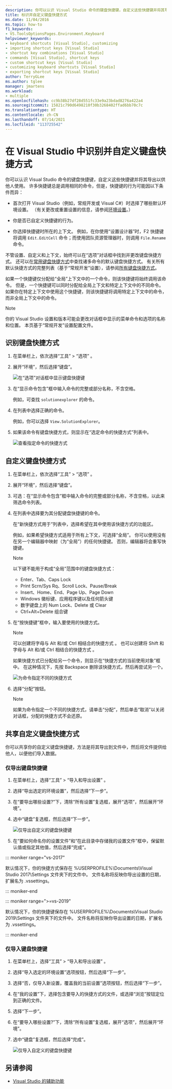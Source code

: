 ```yaml
---
description: 你可以认识 Visual Studio 命令的键盘快捷键，自定义这些快捷键并将其导出以供他人使用。
title: 标识并自定义键盘快捷方式
ms.date: 11/04/2016
ms.topic: how-to
f1_keywords:
- VS.ToolsOptionsPages.Environment.Keyboard
helpviewer_keywords:
- keyboard shortcuts [Visual Studio], customizing
- importing shortcut keys [Visual Studio]
- shortcut key combinations [Visual Studio]
- commands [Visual Studio], shortcut keys
- custom shortcut keys [Visual Studio]
- customizing keyboard shortcuts [Visual Studio]
- exporting shortcut keys [Visual Studio]
author: TerryGLee
ms.author: tglee
manager: jmartens
ms.workload:
- multiple
ms.openlocfilehash: cc9b38b27df28d551fc33e9a23bdad8276a422a4
ms.sourcegitcommit: 15821c790d6498210f30b3268402ffad6bb70c7c
ms.translationtype: HT
ms.contentlocale: zh-CN
ms.lasthandoff: 07/14/2021
ms.locfileid: "113725542"
---
```

# <a name="identify-and-customize-keyboard-shortcuts-in-visual-studio"></a>在 Visual Studio 中识别并自定义键盘快捷方式

你可以认识 Visual Studio 命令的键盘快捷键，自定义这些快捷键并将其导出以供他人使用。 许多快捷键总是调用相同的命令，但是，快捷键的行为可能因以下条件而异：

- 首次打开 Visual Studio（例如，常规开发或 Visual C#）时选择了哪些默认环境设置。 （有关更改或重置设置的信息，请参阅[环境设置](environment-settings.md)。）

- 你是否已自定义快捷键的行为。

- 你选择快捷键时所在的上下文。 例如，在你使用“设置设计器”时，F2 快捷键将调用 `Edit.EditCell` 命令；而使用团队资源管理器时，则调用 `File.Rename` 命令。

不管设置、自定义和上下文，始终可以在“选项”对话框中找到并更改键盘快捷方式。 还可以在[常用键盘快捷方式](../ide/default-keyboard-shortcuts-in-visual-studio.md#popular)中查找诸多命令的默认键盘快捷方式。 有关所有默认快捷方式的完整列表（基于“常规开发”设置），请参阅[所有键盘快捷方式](../ide/default-keyboard-shortcuts-in-visual-studio.md)。

如果一个快捷键仅分配给“全局”上下文中的一个命令，则该快捷键将始终调用该命令。 但是，一个快捷键可以同时分配给全局上下文和特定上下文中的不同命令。 如果你在特定上下文中使用这个快捷键，则该快捷键将调用特定上下文中的命令，而非全局上下文中的命令。

> [!NOTE]
> 你的 Visual Studio 设置和版本可能会更改对话框中显示的菜单命令和选项的名称和位置。 本页基于“常规开发”设置配置文件。

## <a name="identify-a-keyboard-shortcut"></a>识别键盘快捷方式

1. 在菜单栏上，依次选择“工具” > “选项” 。

2. 展开“环境”，然后选择“键盘”。

   ![在“选项”对话框中显示键盘快捷键](../ide/media/optionskeyboard.png)

3. 在“显示命令包含”框中输入命令的完整或部分名称，不含空格。

   例如，可查找 `solutionexplorer` 的命令。

4. 在列表中选择正确的命令。

    例如，你可以选择 `View.SolutionExplorer`。

5. 如果该命令有键盘快捷方式，则显示在“选定命令的快捷方式”列表中。

   ![查看指定命令的快捷方式](../ide/media/viewshortcut.png)

## <a name="customize-a-keyboard-shortcut"></a>自定义键盘快捷方式

1. 在菜单栏上，依次选择“工具” > “选项” 。

2. 展开“环境”，然后选择“键盘”。

3. 可选：在“显示命令包含”框中输入命令的完整或部分名称，不含空格，以此来筛选命令列表。

4. 在列表中选择要为其分配键盘快捷键的命令。

   在“新快捷方式用于”列表中，选择希望在其中使用该快捷方式的功能区。

   例如，如果希望快捷方式适用于所有上下文，可选择“全局”。 你可以使用没有在另一个编辑器中映射（为“全局”）的任何快捷键。 否则，编辑器将会重写快捷键。

   > [!NOTE]
   > 以下键不能用于构成“全局”范围中的键盘快捷方式：
   >
   > - Enter、Tab、Caps Lock
   > - Print Scrn/Sys Rq、Scroll Lock、Pause/Break
   > - Insert、Home、End、Page Up、Page Down
   > - Windows 徽标键、应用程序键以及任何箭头键
   > - 数字键盘上的 Num Lock、Delete 或 Clear
   > - Ctrl+Alt+Delete 组合键

6. 在“按快捷键”框中，输入要使用的快捷方式。

    > [!NOTE]
    > 可以创建将字母与 Alt 和/或 Ctrl 相结合的快捷方式 。 也可以创建将 Shift 和字母与 Alt 和/或 Ctrl 相结合的快捷方式  。

     如果快捷方式已分配给另一个命令，则显示在“快捷方式的当前使用对象”框中。 在这种情况下，先按 Backspace 删除该快捷方式，然后再尝试另一个。

    ![为命令指定不同的快捷方式](../ide/media/reassignshortcut.png)

7. 选择“分配”按钮。

    > [!NOTE]
    > 如果为命令指定一个不同的快捷方式，请单击“分配”，然后单击“取消”以关闭对话框，分配的快捷方式不会还原。

## <a name="share-custom-keyboard-shortcuts"></a>共享自定义键盘快捷方式

你可以共享你的自定义键盘快捷键，方法是将其导出到文件中，然后将文件提供给他人，以便他们导入数据。

### <a name="to-export-only-keyboard-shortcuts"></a>仅导出键盘快捷键

1. 在菜单栏上，选择“工具” > “导入和导出设置” 。

2. 选择“导出选定的环境设置”，然后选择“下一步”。

3. 在“要导出哪些设置?”下，清除“所有设置”复选框，展开“选项”，然后展开“环境”。

4. 选中“键盘”复选框，然后选择“下一步”。

   ![仅导出自定义的键盘快捷键](../ide/media/exportshortcuts.png)

5. 在“要如何命名你的设置文件”和“在此目录中存储我的设置文件”框中，保留默认值或指定其他值，然后选择“完成”。

::: moniker range="vs-2017"

默认情况下，你的快捷方式保存在 %USERPROFILE%\Documents\Visual Studio 2017\Settings 文件夹下的文件中。 文件名称将反映你导出设置的日期，扩展名为 .vssettings。

::: moniker-end

::: moniker range=">=vs-2019"

默认情况下，你的快捷键保存在 %USERPROFILE%\Documents\Visual Studio 2019\Settings 文件夹下的文件中。 文件名称将反映你导出设置的日期，扩展名为 .vssettings。

::: moniker-end

### <a name="to-import-only-keyboard-shortcuts"></a>仅导入键盘快捷键

1. 在菜单栏上，选择“工具” > “导入和导出设置” 。

2. 选择“导入选定的环境设置”选项按钮，然后选择“下一步”。

3. 选择“否，仅导入新设置，覆盖我的当前设置”选项按钮，然后选择“下一步”。

4. 在“我的设置”下，选择包含要导入的快捷方式的文件，或选择“浏览”按钮定位到正确的文件。

5. 选择“下一步”。

6. 在“要导入哪些设置?”下，清除“所有设置”复选框，展开“选项”，然后展开“环境”。

7. 选中“键盘”复选框，然后选择“完成”。

   ![仅导入自定义的键盘快捷键](../ide/media/importshortcuts.png)

## <a name="see-also"></a>另请参阅

- [Visual Studio 的辅助功能](../ide/reference/accessibility-features-of-visual-studio.md)
